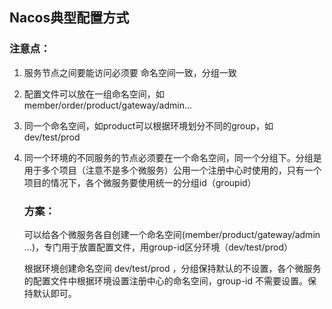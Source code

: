 ## Nacos典型配置方式



### 注意点：

1. 服务节点之间要能访问必须要 命名空间一致，分组一致

2. 配置文件可以放在一组命名空间，如member/order/product/gateway/admin...

3. 同一个命名空间，如product可以根据环境划分不同的group，如dev/test/prod

4. 同一个环境的不同服务的节点必须要在一个命名空间，同一个分组下。分组是用于多个项目（注意不是多个微服务）公用一个注册中心时使用的，只有一个项目的情况下，各个微服务要使用统一的分组id（groupid）

   

   

   ### 方案：

   可以给各个微服务各自创建一个命名空间(member/product/gateway/admin ...)，专门用于放置配置文件，用group-id区分环境（dev/test/prod）

   根据环境创建命名空间 dev/test/prod ，分组保持默认的不设置，各个微服务的配置文件中根据环境设置注册中心的命名空间，group-id 不需要设置。保持默认即可。

   

   

   

   